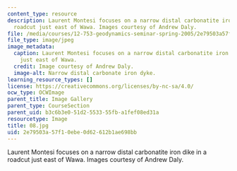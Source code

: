 ```yaml
---
content_type: resource
description: Laurent Montesi focuses on a narrow distal carbonatite iron dike in a
  roadcut just east of Wawa. Images courtesy of Andrew Daly.
file: /media/courses/12-753-geodynamics-seminar-spring-2005/2e79503a57f10ebe0d62612b1ae698bb_08.jpg
file_type: image/jpeg
image_metadata:
  caption: Laurent Montesi focuses on a narrow distal carbonatite iron dike in a roadcut
    just east of Wawa.
  credit: Image courtesy of Andrew Daly.
  image-alt: Narrow distal carbonate iron dyke.
learning_resource_types: []
license: https://creativecommons.org/licenses/by-nc-sa/4.0/
ocw_type: OCWImage
parent_title: Image Gallery
parent_type: CourseSection
parent_uid: b3c6b3e0-51d2-5533-55fb-a1fef08ed31a
resourcetype: Image
title: 08.jpg
uid: 2e79503a-57f1-0ebe-0d62-612b1ae698bb
---
```

Laurent Montesi focuses on a narrow distal carbonatite iron dike in a roadcut just east of Wawa. Images courtesy of Andrew Daly.